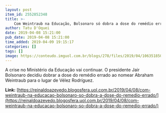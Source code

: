 ```yaml
---
layout: post
item_id: 2552852348
title: >-
    Com Weintraub na Educação, Bolsonaro só dobra a dose do remédio errado
author: Tatu D'Oquei
date: 2019-04-08 15:21:00
pub_date: 2019-04-08 15:21:00
time_added: 2019-04-09 19:15:17
categories: []
tags: []
image: https://conteudo.imguol.com.br/blogs/278/files/2019/04/106351850_32186242968_2ac7ae5479_o-527x300.jpg
---
```


A crise no Ministério da Educação vai continuar. O presidente Jair Bolsonaro decidiu dobrar a dose do remédio errado ao nomear Abraham Weintraub para o lugar de Vélez Rodríguez.

**Link:** [https://reinaldoazevedo.blogosfera.uol.com.br/2019/04/08/com-weintraub-na-educacao-bolsonaro-so-dobra-a-dose-do-remedio-errado/](https://reinaldoazevedo.blogosfera.uol.com.br/2019/04/08/com-weintraub-na-educacao-bolsonaro-so-dobra-a-dose-do-remedio-errado/)

